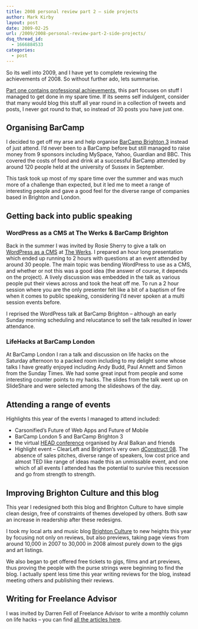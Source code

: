 ```yaml
---
title: 2008 personal review part 2 – side projects
author: Mark Kirby
layout: post
date: 2009-02-25
url: /2009/2008-personal-review-part-2-side-projects/
dsq_thread_id:
  - 1666884533
categories:
  - post
---
```

So its well into 2009, and I have yet to complete reviewing the achievements of 2008. So without further ado, lets summarise.

[Part one contains professional achievements][1], this part focuses on stuff I managed to get done in my spare time. If its seems self indulgent, consider that many would blog this stuff all year round in a collection of tweets and posts, I never got round to that, so instead of 30 posts you have just one.

## Organising BarCamp

I decided to get off my arse and help organise [BarCamp Brighton 3][2] instead of just attend. I&#8217;d never been to a BarCamp before but still managed to raise money from 9 sponsors including MySpace, Yahoo, Guardian and BBC. This covered the costs of food and drink at a successful BarCamp attended by around 120 people held at the university of Sussex in September.

This task took up most of my spare time over the summer and was much more of a challenge than expected, but it led me to meet a range of interesting people and gave a good feel for the diverse range of companies based in Brighton and London.

## Getting back into public speaking

### WordPress as a CMS at The Werks & BarCamp Brighton

Back in the summer I was invited by Rosie Sherry to give a talk on [WordPress as a CMS][3] at [The Werks][4]. I prepared an hour long presentation which ended up running to 2 hours with questions at an event attended by around 30 people. The main topic was bending WordPress to use as a CMS, and whether or not this was a good idea (the answer of course, it depends on the project). A lively discussion was embedded in the talk as various people put their views across and took the heat off me. To run a 2 hour session where you are the only presenter felt like a bit of a baptism of fire when it comes to public speaking, considering I&#8217;d never spoken at a multi session events before.

I reprised the WordPress talk at BarCamp Brighton &#8211; although an early Sunday morning scheduling and relucatance to sell the talk resulted in lower attendance.

### LifeHacks at BarCamp London

At BarCamp London I ran a talk and discussion on life hacks on the Saturday afternoon to a packed room including to my delight some whose talks I have greatly enjoyed including Andy Budd, Paul Annett and Simon from the Sunday Times. We had some great input from people and some interesting counter points to my hacks. The slides from the talk went up on SlideShare and were selected among the slideshows of the day.

## Attending a range of events

Highlights this year of the events I managed to attend included:

  * Carsonified&#8217;s Future of Web Apps and Future of Mobile
  * BarCamp London 5 and BarCamp Brighton 3
  * the virtual [HEAD conference][5] organised by Aral Balkan and friends
  * Highlight event &#8211; ClearLeft and Brighton&#8217;s very own [dConstruct 08][6]. The absence of sales pitches, diverse range of speakers, low cost price and almost TED like range of ideas made this an unmissable event, and one which of all events I attended has the potential to survive this recession and go from strength to strength.

## Improving Brighton Culture and this blog

This year I redesigned both this blog and Brighton Culture to have simple clean design, free of constraints of themes developed by others. Both saw an increase in readership after these redesigns.

I took my local arts and music blog [Brighton Culture][7] to new heights this year by focusing not only on reviews, but also previews, taking page views from around 10,000 in 2007 to 30,000 in 2008 almost purely down to the gigs and art listings.

We also began to get offered free tickets to gigs, films and art previews, thus proving the people with the purse strings were beginning to find the blog. I actually spent less time this year writing reviews for the blog, instead meeting others and publishing their reviews.

## Writing for Freelance Advisor

I was invited by Darren Fell of Freelance Advisor to write a monthly column on life hacks &#8211; you can find [all the articles here][8].

 [1]: http://mark-kirby.co.uk/2009/how-to-quit-your-job-and-start-a-new-life/
 [2]: http://barcampbrighton.org/
 [3]: http://mark-kirby.co.uk/2008/wordpress-as-a-cms-talk-and-sample-code/
 [4]: http://thewerks.org.uk/
 [5]: http://www.headconference.com/
 [6]: http://2008.dconstruct.org/
 [7]: http://www.brightonculture.co.uk/
 [8]: http://www.freelanceadvisor.co.uk/author/markkirby/